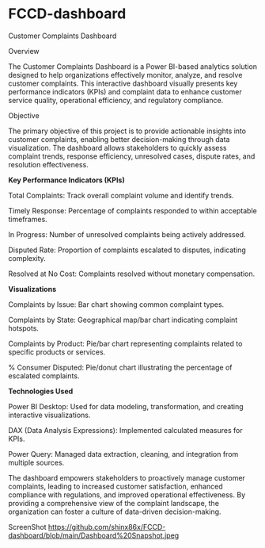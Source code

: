 # FCCD-dashboard
Customer Complaints Dashboard

Overview

The Customer Complaints Dashboard is a Power BI-based analytics solution designed to help organizations effectively monitor, analyze, and resolve customer complaints. This interactive dashboard visually presents key performance indicators (KPIs) and complaint data to enhance customer service quality, operational efficiency, and regulatory compliance.

Objective

The primary objective of this project is to provide actionable insights into customer complaints, enabling better decision-making through data visualization. The dashboard allows stakeholders to quickly assess complaint trends, response efficiency, unresolved cases, dispute rates, and resolution effectiveness.

**Key Performance Indicators (KPIs)**

Total Complaints: Track overall complaint volume and identify trends.

Timely Response: Percentage of complaints responded to within acceptable timeframes.

In Progress: Number of unresolved complaints being actively addressed.

Disputed Rate: Proportion of complaints escalated to disputes, indicating complexity.

Resolved at No Cost: Complaints resolved without monetary compensation.

**Visualizations**

Complaints by Issue: Bar chart showing common complaint types.

Complaints by State: Geographical map/bar chart indicating complaint hotspots.

Complaints by Product: Pie/bar chart representing complaints related to specific products or services.

% Consumer Disputed: Pie/donut chart illustrating the percentage of escalated complaints.

**Technologies Used**

Power BI Desktop: Used for data modeling, transformation, and creating interactive visualizations.

DAX (Data Analysis Expressions): Implemented calculated measures for KPIs.

Power Query: Managed data extraction, cleaning, and integration from multiple sources.

The dashboard empowers stakeholders to proactively manage customer complaints, leading to increased customer satisfaction, enhanced compliance with regulations, and improved operational effectiveness. By providing a comprehensive view of the complaint landscape, the organization can foster a culture of data-driven decision-making.


ScreenShot
https://github.com/shinx86x/FCCD-dashboard/blob/main/Dashboard%20Snapshot.jpeg
